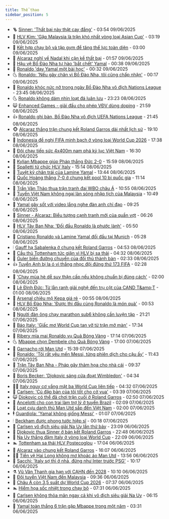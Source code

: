 ```yaml
---
title: Thể thao
sidebar_position: 5
---
```


<!-- vnexpress-the-thao:START -->
- 🪜 [Sinner: &#39;Thất bại này thật cay đắng&#39;](https://vnexpress.net/sinner-that-bai-nay-that-cay-dang-4896317.html) - 03:54 09/06/2025
- 🦩 [HLV Kim: &#39;Gặp Malaysia là trận khó nhất vòng loại Asian Cup&#39;](https://vnexpress.net/hlv-kim-gap-malaysia-la-tran-kho-nhat-vong-loai-asian-cup-4896356.html) - 03:19 09/06/2025
- 🧰 [Kết hợp chạy bộ và tập gym để tăng thể lực toàn diện](https://vnexpress.net/ket-hop-chay-bo-va-tap-gym-de-tang-the-luc-toan-dien-4896151.html) - 03:00 09/06/2025
- 🤗 [Alcaraz nghĩ về Nadal khi cận kề thất bại](https://vnexpress.net/alcaraz-nghi-ve-nadal-khi-can-ke-that-bai-4896247.html) - 01:57 09/06/2025
- 🥳 [Hậu vệ Bồ Đào Nha tự hào &#39;bắt chết&#39; Yamal](https://vnexpress.net/hau-ve-bo-dao-nha-tu-hao-bat-chet-yamal-4896206.html) - 00:38 09/06/2025
- 🦣 [Ronaldo &#39;dạy Yamal một bài học&#39;](https://vnexpress.net/ronaldo-day-yamal-mot-bai-hoc-4896199.html) - 00:32 09/06/2025
- 🌜 [Ronaldo: &#39;Nếu gãy chân vì Bồ Đào Nha, tôi cũng chấp nhận&#39;](https://vnexpress.net/ronaldo-neu-gay-chan-vi-bo-dao-nha-toi-cung-chap-nhan-4896194.html) - 00:17 09/06/2025
- 🫶 [Ronaldo khóc nức nở trong ngày Bồ Đào Nha vô địch Nations League](https://vnexpress.net/ronaldo-khoc-nuc-no-trong-ngay-bo-dao-nha-vo-dich-nations-league-4896195.html) - 23:45 08/06/2025
- 🌜 [Ronaldo không dám nhìn loạt đá luân lưu](https://vnexpress.net/ronaldo-khong-dam-nhin-loat-da-luan-luu-4896189.html) - 23:23 08/06/2025
- 😺 [Enhanced Games - giải đấu cho phép VĐV dùng doping](https://vnexpress.net/enhanced-games-giai-dau-cho-phep-vdv-dung-doping-4896036.html) - 21:59 08/06/2025
- 👍 [Ronaldo ghi bàn, Bồ Đào Nha vô địch UEFA Nations League](https://vnexpress.net/ronaldo-ghi-ban-bo-dao-nha-vo-dich-uefa-nations-league-4896170.html) - 21:45 08/06/2025
- 🐵 [Alcaraz thắng trận chung kết Roland Garros dài nhất lịch sử](https://vnexpress.net/alcaraz-thang-tran-chung-ket-roland-garros-dai-nhat-lich-su-4896185.html) - 19:10 08/06/2025
- 💫 [Indonesia đề nghị FIFA minh bạch ở vòng loại World Cup 2026](https://vnexpress.net/indonesia-de-nghi-fifa-minh-bach-o-vong-loai-world-cup-2026-4896180.html) - 17:38 08/06/2025
- 🦆 [Đội chạy tiếp sức 4x400m nam phá kỷ lục Việt Nam](https://vnexpress.net/doi-chay-tiep-suc-4x400m-nam-pha-ky-luc-viet-nam-4896181.html) - 16:30 08/06/2025
- 🙉 [Kylian Mbappe giúp Pháp thắng Đức 2-0](https://vnexpress.net/kylian-mbappe-giup-phap-thang-duc-2-0-4896174.html) - 15:59 08/06/2025
- 📝 [Spalletti từ chức HLV Italy](https://vnexpress.net/spalletti-tu-chuc-hlv-italy-4896165.html) - 15:14 08/06/2025
- 💯 [Tuyệt kỹ chân trái của Lamine Yamal](https://vnexpress.net/tuyet-ky-chan-trai-cua-lamine-yamal-4896113.html) - 13:44 08/06/2025
- 🌈 [Quốc Hoàng thắng 7-0 ở chung kết pool 10 bi quốc gia](https://vnexpress.net/quoc-hoang-thang-7-0-o-chung-ket-pool-10-bi-quoc-gia-4896120.html) - 11:14 08/06/2025
- 🦩 [Trần Văn Thảo thua trận tranh đai WBO châu Á](https://vnexpress.net/tran-van-thao-thua-tran-tranh-dai-wbo-chau-a-4896119.html) - 10:55 08/06/2025
- 🐲 [Tuyển Việt Nam không ngại làn sóng nhập tịch của Malaysia](https://vnexpress.net/tuyen-viet-nam-khong-ngai-lan-song-nhap-tich-cua-malaysia-4896115.html) - 10:49 08/06/2025
- 🌁 [Yamal gây sốt với video lắng nghe đàn anh chỉ đạo](https://vnexpress.net/yamal-gay-sot-voi-video-lang-nghe-dan-anh-chi-dao-4896061.html) - 09:25 08/06/2025
- 💯 [Sinner - Alcaraz: Biểu tượng cạnh tranh mới của quần vợt](https://vnexpress.net/sinner-alcaraz-bieu-tuong-canh-tranh-moi-cua-quan-vot-4896052.html) - 06:26 08/06/2025
- 🌝 [HLV Tây Ban Nha: &#39;Đối đầu Ronaldo là phước lành&#39;](https://vnexpress.net/hlv-tay-ban-nha-doi-dau-ronaldo-la-phuoc-lanh-4896014.html) - 05:50 08/06/2025
- 🤖 [Cristiano Ronaldo và Lamine Yamal đối đầu tại Munich](https://vnexpress.net/cristiano-ronaldo-va-lamine-yamal-doi-dau-tai-munich-4896028.html) - 05:28 08/06/2025
- 🕯 [Gauff hạ Sabalenka ở chung kết Roland Garros](https://vnexpress.net/gauff-ha-sabalenka-o-chung-ket-roland-garros-4896051.html) - 04:53 08/06/2025
- 🧰 [Cầu thủ Tottenham tức giận vì HLV bị sa thải](https://vnexpress.net/cau-thu-tottenham-tuc-gian-vi-hlv-bi-sa-thai-4896024.html) - 04:32 08/06/2025
- 🥳 [Guler biến đường chuyền của đối thủ thành bàn](https://vnexpress.net/guler-bien-duong-chuyen-cua-doi-thu-thanh-ban-4895984.html) - 02:33 08/06/2025
- 👍 [Tuyển Anh bị la ó vì thắng nhọc đội đứng thứ 173 FIFA](https://vnexpress.net/tuyen-anh-bi-la-o-vi-thang-nhoc-doi-dung-thu-173-fifa-4895977.html) - 02:28 08/06/2025
- 💪 [&#39;Chạy mùa hè dễ suy thận cấp nếu không chuẩn bị đúng cách&#39;](https://vnexpress.net/chay-mua-he-de-suy-than-cap-neu-khong-chuan-bi-dung-cach-4895336.html) - 02:00 08/06/2025
- 👹 [Lê Đình Đức: Từ lằn ranh giải nghệ đến trụ cột của CAND T&amp;amp;T](https://vnexpress.net/le-dinh-duc-tu-lan-ranh-giai-nghe-den-tru-cot-cua-cand-t-t-4894337.html) - 01:00 08/06/2025
- 🧰 [Arsenal chiêu mộ Kepa giá rẻ](https://vnexpress.net/arsenal-chieu-mo-kepa-gia-re-4895969.html) - 00:55 08/06/2025
- 🚀 [HLV Bồ Đào Nha: &#39;Được thi đấu cùng Ronaldo là món quà&#39;](https://vnexpress.net/hlv-bo-dao-nha-duoc-thi-dau-cung-ronaldo-la-mon-qua-4895979.html) - 00:53 08/06/2025
- 🎃 [Người đàn ông chạy marathon sub6 không cần luyện tập](https://vnexpress.net/nguoi-dan-ong-chay-marathon-sub6-khong-can-luyen-tap-4895944.html) - 21:21 07/06/2025
- 🧰 [Báo Italy: &#39;Giấc mơ World Cup tan vỡ từ trận mở màn&#39;](https://vnexpress.net/bao-italy-giac-mo-world-cup-tan-vo-tu-tran-mo-man-4895919.html) - 17:34 07/06/2025
- 👀 [Ribery mỉa mai Ronaldo vụ Quả Bóng Vàng](https://vnexpress.net/ribery-mia-mai-ronaldo-vu-qua-bong-vang-4895946.html) - 17:14 07/06/2025
- 🌜 [Mbappe chọn Dembele cho Quả Bóng Vàng](https://vnexpress.net/mbappe-chon-dembele-cho-qua-bong-vang-4895913.html) - 17:00 07/06/2025
- 🫶 [Garnacho rời Man Utd](https://vnexpress.net/garnacho-roi-man-utd-4895935.html) - 15:39 07/06/2025
- 🦄 [Ronaldo: &#39;Tôi rất yêu mến Messi, từng phiên dịch cho cậu ấy&#39;](https://vnexpress.net/ronaldo-toi-rat-yeu-men-messi-tung-phien-dich-cho-cau-ay-4895889.html) - 11:43 07/06/2025
- 🥳 [Trận Tây Ban Nha - Pháp gây thảm họa cho nhà cái](https://vnexpress.net/tran-tay-ban-nha-phap-gay-tham-hoa-cho-nha-cai-4895705.html) - 09:37 07/06/2025
- 🐲 [Boris Becker: &#39;Djokovic sáng cửa đoạt Wimbledon&#39;](https://vnexpress.net/boris-becker-djokovic-sang-cua-doat-wimbledon-4895727.html) - 04:34 07/06/2025
- 🧑‍🏫 [Italy nguy cơ vắng mặt ba World Cup liên tiếp](https://vnexpress.net/italy-nguy-co-vang-mat-ba-world-cup-lien-tiep-4895725.html) - 04:32 07/06/2025
- 🤔 [Carlsen: &#39;Cú đập bàn của tôi tốt cho cờ vua&#39;](https://vnexpress.net/carlsen-cu-dap-ban-cua-toi-tot-cho-co-vua-4895708.html) - 03:39 07/06/2025
- 😺 [Djokovic có thể đã chơi trận cuối ở Roland Garros](https://vnexpress.net/djokovic-co-the-da-choi-tran-cuoi-o-roland-garros-4895714.html) - 02:50 07/06/2025
- 💪 [Ancelotti cho con trai làm trợ lý ở tuyển Brazil](https://vnexpress.net/ancelotti-cho-con-trai-lam-tro-ly-o-tuyen-brazil-4895662.html) - 02:09 07/06/2025
- 💼 [Loạt cựu danh thủ Man Utd sắp đến Việt Nam](https://vnexpress.net/loat-cuu-danh-thu-man-utd-sap-den-viet-nam-4895557.html) - 02:00 07/06/2025
- 🕴 [Guardiola: &#39;Yamal không giống Messi&#39;](https://vnexpress.net/guardiola-yamal-khong-giong-messi-4895655.html) - 01:07 07/06/2025
- 🕯 [Beckham được phong tước hiệp sĩ](https://vnexpress.net/beckham-duoc-phong-tuoc-hiep-si-4895648.html) - 00:18 07/06/2025
- 📝 [Carlsen vô địch siêu giải Na Uy lần thứ bảy](https://vnexpress.net/carlsen-vo-dich-sieu-giai-na-uy-lan-thu-bay-4895644.html) - 23:09 06/06/2025
- 🧐 [Djokovic thua Sinner ở bán kết Roland Garros](https://vnexpress.net/djokovic-thua-sinner-o-ban-ket-roland-garros-4895646.html) - 22:48 06/06/2025
- 🙉 [Na Uy thắng đậm Italy ở vòng loại World Cup](https://vnexpress.net/na-uy-thang-dam-italy-o-vong-loai-world-cup-4895645.html) - 22:09 06/06/2025
- 🏊 [Tottenham sa thải HLV Postecoglou](https://vnexpress.net/tottenham-sa-thai-hlv-postecoglou-4895637.html) - 17:04 06/06/2025
- 🌊 [Alcaraz vào chung kết Roland Garros](https://vnexpress.net/alcaraz-vao-chung-ket-roland-garros-4895634.html) - 16:07 06/06/2025
- 👨‍🏫 [Tiền vệ Hai Long không mơ khoác áo Man Utd](https://vnexpress.net/tien-ve-hai-long-khong-mo-khoac-ao-man-utd-4895606.html) - 13:56 06/06/2025
- 🥷 [Sacchi: &#39;Italy sợ thì ở nhà, đừng như Inter trước PSG&#39;](https://vnexpress.net/sacchi-italy-so-thi-o-nha-dung-nhu-inter-truoc-psg-4893171.html) - 10:17 06/06/2025
- ⚗️ [Vũ Văn Thanh gia hạn với CAHN đến 2028](https://vnexpress.net/vu-van-thanh-gia-han-voi-cahn-den-2028-4895544.html) - 10:10 06/06/2025
- 🌮 [Đội tuyển Việt Nam đến Malaysia](https://vnexpress.net/doi-tuyen-viet-nam-den-malaysia-4895505.html) - 09:36 06/06/2025
- 🤩 [Châu Á còn 3,5 suất dự World Cup 2026](https://vnexpress.net/chau-a-con-3-5-suat-du-world-cup-2026-4895435.html) - 07:37 06/06/2025
- 🏊 [Hiểm họa sốc nhiệt trong chạy bộ](https://vnexpress.net/hiem-hoa-soc-nhiet-trong-chay-bo-4895432.html) - 07:31 06/06/2025
- 🐎 [Carlsen không thỏa mãn ngay cả khi vô địch siêu giải Na Uy](https://vnexpress.net/carlsen-khong-thoa-man-ngay-ca-khi-vo-dich-sieu-giai-na-uy-4895317.html) - 06:15 06/06/2025
- 💫 [Yamal toàn thắng 6 trận gặp Mbappe trong một năm](https://vnexpress.net/yamal-toan-thang-6-tran-gap-mbappe-trong-mot-nam-4895285.html) - 03:31 06/06/2025<!-- vnexpress-the-thao:END -->

